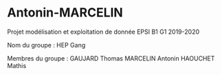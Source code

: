 # Antonin-MARCELIN

Projet modélisation et exploitation de donnée EPSI B1 G1 2019-2020 


Nom du groupe : HEP Gang

Membres du groupe :
  GAUJARD Thomas
  MARCELIN Antonin
  HAOUCHET Mathis
